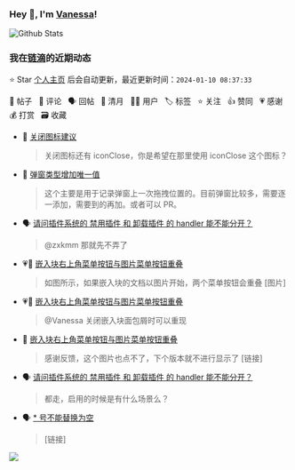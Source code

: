 ### Hey 👋, I'm [Vanessa](http://vanessa.b3log.org/)!

![Github Stats](https://github-readme-stats.vercel.app/api?username=Vanessa219&show_icons=true)

<!--events start -->

### 我在[链滴](https://ld246.com)的近期动态

⭐️ Star [个人主页](https://github.com/Vanessa219/Vanessa219) 后会自动更新，最近更新时间：`2024-01-10 08:37:33`

📝 帖子 &nbsp; 💬 评论 &nbsp; 🗣 回帖 &nbsp; 🌙 清月 &nbsp; 👨‍💻 用户 &nbsp; 🏷️ 标签 &nbsp; ⭐️ 关注 &nbsp; 👍 赞同 &nbsp; 💗 感谢 &nbsp; 💰 打赏 &nbsp; 🗃 收藏

* 💬 [关闭图标建议](https://ld246.com/article/1704803145134/comment/1704806779080#comments)

  > 关闭图标还有 iconClose，你是希望在那里使用 iconClose 这个图标？
* 💬 [弹窗类型增加唯一值](https://ld246.com/article/1704723984245/comment/1704768782970#comments)

  > 这个主要是用于记录弹窗上一次拖拽位置的。目前弹窗比较多，需要逐一添加，需要到的再加。或者可以 PR。
* 🗣 [请问插件系统的 禁用插件 和 卸载插件 的 handler 能不能分开？](https://ld246.com/article/1704457332239/comment/1704539934783#comments)

  > @zxkmm 那就先不弄了
* 💗📝 [嵌入块右上角菜单按钮与图片菜单按钮重叠](https://ld246.com/article/1704531087665)

  > 如图所示，如果嵌入块的文档以图片开始，两个菜单按钮会重叠 [图片]
* 💗💬 [嵌入块右上角菜单按钮与图片菜单按钮重叠](https://ld246.com/article/1704531087665/comment/1704531394741#comments)

  > @Vanessa 关闭嵌入块面包屑时可以重现
* 💬 [嵌入块右上角菜单按钮与图片菜单按钮重叠](https://ld246.com/article/1704531087665/comment/1704611229643#comments)

  > 感谢反馈，这个图片也点不了，下个版本就不进行显示了 [链接]
* 🗣 [请问插件系统的 禁用插件 和 卸载插件 的 handler 能不能分开？](https://ld246.com/article/1704457332239/comment/1704539934783#comments)

  > 都走，启用的时候是有什么场景么？
* 🗣 [* 号不能替换为空](https://ld246.com/article/1704285860053/comment/1704528635155#comments)

  > [链接]


<!--events end -->

<a title="Hits" target="_blank" href="https://github.com/Vanessa219/Vanessa219"><img src="https://hits.b3log.org/Vanessa219/Vanessa219.svg"></a>
